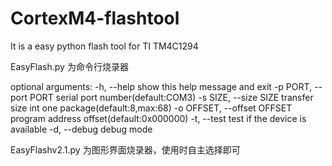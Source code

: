 # CortexM4-flashtool
It is a easy python flash tool for TI TM4C1294

EasyFlash.py 为命令行烧录器

optional arguments:
  -h, --help            show this help message and exit
  -p PORT, --port PORT  serial port number(default:COM3)
  -s SIZE, --size SIZE  transfer size int one package(default:8,max:68)
  -o OFFSET, --offset 	OFFSET program address offset(default:0x000000)
  -t, --test            test if the device is available
  -d, --debug           debug mode
  
EasyFlashv2.1.py 为图形界面烧录器，使用时自主选择即可
